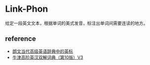 # Link-Phon

给定一段英文文本，根据单词的美式发音，标注出单词间需要连读的地方。

## reference

- [朗文当代高级英语辞典中的英标](https://zhuanlan.zhihu.com/p/29889342)
- [牛津高阶英汉双解词典（第10版）V3](http://louischeung.top:225/mdict%E8%AF%8D%E5%85%B8%E5%8C%85/%E7%89%9B%E6%B4%A5%E9%AB%98%E9%98%B6%E8%8B%B1%E6%B1%89%E5%8F%8C%E8%A7%A3%E8%AF%8D%E5%85%B8%EF%BC%88%E7%AC%AC10%E7%89%88%EF%BC%89V3/)
